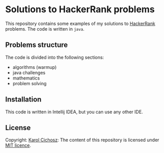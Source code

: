 # Solutions to HackerRank problems

This repository contains some examples of my solutions to [HackerRank](https://www.hackerrank.com) problems. The code is written in `java`.

## Problems structure

The code is divided into the following sections:
* algorithms (warmup)
* java challenges
* mathematics
* problem solving

## Installation

This code is written in Intellij IDEA, but you can use any other IDE.

## License

Copyright: [Karol Cichosz](https://www.linkedin.com/in/karolcichosz/): The content of this repository is licensed under [MIT licence](https://choosealicense.com/licenses/mit/).

